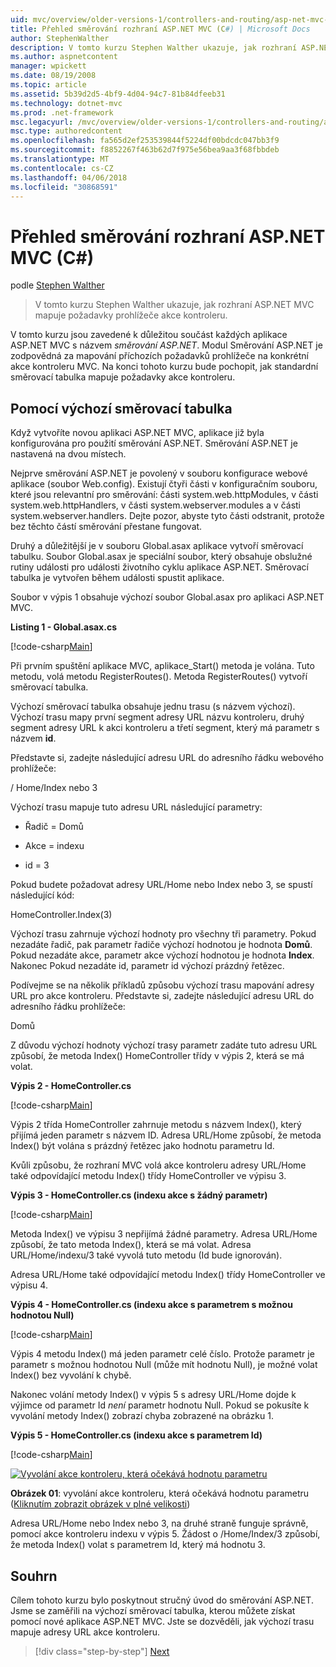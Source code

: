 ```yaml
---
uid: mvc/overview/older-versions-1/controllers-and-routing/asp-net-mvc-routing-overview-cs
title: Přehled směrování rozhraní ASP.NET MVC (C#) | Microsoft Docs
author: StephenWalther
description: V tomto kurzu Stephen Walther ukazuje, jak rozhraní ASP.NET MVC mapuje požadavky prohlížeče akce kontroleru.
ms.author: aspnetcontent
manager: wpickett
ms.date: 08/19/2008
ms.topic: article
ms.assetid: 5b39d2d5-4bf9-4d04-94c7-81b84dfeeb31
ms.technology: dotnet-mvc
ms.prod: .net-framework
msc.legacyurl: /mvc/overview/older-versions-1/controllers-and-routing/asp-net-mvc-routing-overview-cs
msc.type: authoredcontent
ms.openlocfilehash: fa565d2ef253539844f5224df00bdcdc047bb3f9
ms.sourcegitcommit: f8852267f463b62d7f975e56bea9aa3f68fbbdeb
ms.translationtype: MT
ms.contentlocale: cs-CZ
ms.lasthandoff: 04/06/2018
ms.locfileid: "30868591"
---
```

<a name="aspnet-mvc-routing-overview-c"></a>Přehled směrování rozhraní ASP.NET MVC (C#)
====================
podle [Stephen Walther](https://github.com/StephenWalther)

> V tomto kurzu Stephen Walther ukazuje, jak rozhraní ASP.NET MVC mapuje požadavky prohlížeče akce kontroleru.


V tomto kurzu jsou zavedené k důležitou součást každých aplikace ASP.NET MVC s názvem *směrování ASP.NET*. Modul Směrování ASP.NET je zodpovědná za mapování příchozích požadavků prohlížeče na konkrétní akce kontroleru MVC. Na konci tohoto kurzu bude pochopit, jak standardní směrovací tabulka mapuje požadavky akce kontroleru.

## <a name="using-the-default-route-table"></a>Pomocí výchozí směrovací tabulka

Když vytvoříte novou aplikaci ASP.NET MVC, aplikace již byla konfigurována pro použití směrování ASP.NET. Směrování ASP.NET je nastavená na dvou místech.

Nejprve směrování ASP.NET je povolený v souboru konfigurace webové aplikace (soubor Web.config). Existují čtyři části v konfiguračním souboru, které jsou relevantní pro směrování: části system.web.httpModules, v části system.web.httpHandlers, v části system.webserver.modules a v části system.webserver.handlers. Dejte pozor, abyste tyto části odstranit, protože bez těchto částí směrování přestane fungovat.

Druhý a důležitější je v souboru Global.asax aplikace vytvoří směrovací tabulku. Soubor Global.asax je speciální soubor, který obsahuje obslužné rutiny události pro události životního cyklu aplikace ASP.NET. Směrovací tabulka je vytvořen během události spustit aplikace.

Soubor v výpis 1 obsahuje výchozí soubor Global.asax pro aplikaci ASP.NET MVC.

**Listing 1 - Global.asax.cs**

[!code-csharp[Main](asp-net-mvc-routing-overview-cs/samples/sample1.cs)]

Při prvním spuštění aplikace MVC, aplikace\_Start() metoda je volána. Tuto metodu, volá metodu RegisterRoutes(). Metoda RegisterRoutes() vytvoří směrovací tabulka.

Výchozí směrovací tabulka obsahuje jednu trasu (s názvem výchozí). Výchozí trasu mapy první segment adresy URL názvu kontroleru, druhý segment adresy URL k akci kontroleru a třetí segment, který má parametr s názvem **id**.

Představte si, zadejte následující adresu URL do adresního řádku webového prohlížeče:

/ Home/Index nebo 3

Výchozí trasu mapuje tuto adresu URL následující parametry:

- Řadič = Domů

- Akce = indexu

- id = 3

Pokud budete požadovat adresy URL/Home nebo Index nebo 3, se spustí následující kód:

HomeController.Index(3)

Výchozí trasu zahrnuje výchozí hodnoty pro všechny tři parametry. Pokud nezadáte řadič, pak parametr řadiče výchozí hodnotou je hodnota **Domů**. Pokud nezadáte akce, parametr akce výchozí hodnotou je hodnota **Index**. Nakonec Pokud nezadáte id, parametr id výchozí prázdný řetězec.

Podívejme se na několik příkladů způsobu výchozí trasu mapování adresy URL pro akce kontroleru. Představte si, zadejte následující adresu URL do adresního řádku prohlížeče:

Domů

Z důvodu výchozí hodnoty výchozí trasy parametr zadáte tuto adresu URL způsobí, že metoda Index() HomeController třídy v výpis 2, která se má volat.

**Výpis 2 - HomeController.cs**

[!code-csharp[Main](asp-net-mvc-routing-overview-cs/samples/sample2.cs)]

Výpis 2 třída HomeController zahrnuje metodu s názvem Index(), který přijímá jeden parametr s názvem ID. Adresa URL/Home způsobí, že metoda Index() být volána s prázdný řetězec jako hodnotu parametru Id.

Kvůli způsobu, že rozhraní MVC volá akce kontroleru adresy URL/Home také odpovídající metodu Index() třídy HomeController ve výpisu 3.

**Výpis 3 - HomeController.cs (indexu akce s žádný parametr)**

[!code-csharp[Main](asp-net-mvc-routing-overview-cs/samples/sample3.cs)]

Metoda Index() ve výpisu 3 nepřijímá žádné parametry. Adresa URL/Home způsobí, že tato metoda Index(), která se má volat. Adresa URL/Home/indexu/3 také vyvolá tuto metodu (Id bude ignorován).

Adresa URL/Home také odpovídající metodu Index() třídy HomeController ve výpisu 4.

**Výpis 4 - HomeController.cs (indexu akce s parametrem s možnou hodnotou Null)**

[!code-csharp[Main](asp-net-mvc-routing-overview-cs/samples/sample4.cs)]

Výpis 4 metodu Index() má jeden parametr celé číslo. Protože parametr je parametr s možnou hodnotou Null (může mít hodnotu Null), je možné volat Index() bez vyvolání k chybě.

Nakonec volání metody Index() v výpis 5 s adresy URL/Home dojde k výjimce od parametr Id *není* parametr hodnotu Null. Pokud se pokusíte k vyvolání metody Index() zobrazí chyba zobrazené na obrázku 1.

**Výpis 5 - HomeController.cs (indexu akce s parametrem Id)**

[!code-csharp[Main](asp-net-mvc-routing-overview-cs/samples/sample5.cs)]


[![Vyvolání akce kontroleru, která očekává hodnotu parametru](asp-net-mvc-routing-overview-cs/_static/image1.jpg)](asp-net-mvc-routing-overview-cs/_static/image1.png)

**Obrázek 01**: vyvolání akce kontroleru, která očekává hodnotu parametru ([Kliknutím zobrazit obrázek v plné velikosti](asp-net-mvc-routing-overview-cs/_static/image2.png))


Adresa URL/Home nebo Index nebo 3, na druhé straně funguje správně, pomocí akce kontroleru indexu v výpis 5. Žádost o /Home/Index/3 způsobí, že metoda Index() volat s parametrem Id, který má hodnotu 3.

## <a name="summary"></a>Souhrn

Cílem tohoto kurzu bylo poskytnout stručný úvod do směrování ASP.NET. Jsme se zaměřili na výchozí směrovací tabulka, kterou můžete získat pomocí nové aplikace ASP.NET MVC. Jste se dozvěděli, jak výchozí trasu mapuje adresy URL akce kontroleru.

> [!div class="step-by-step"]
> [Next](understanding-action-filters-cs.md)
